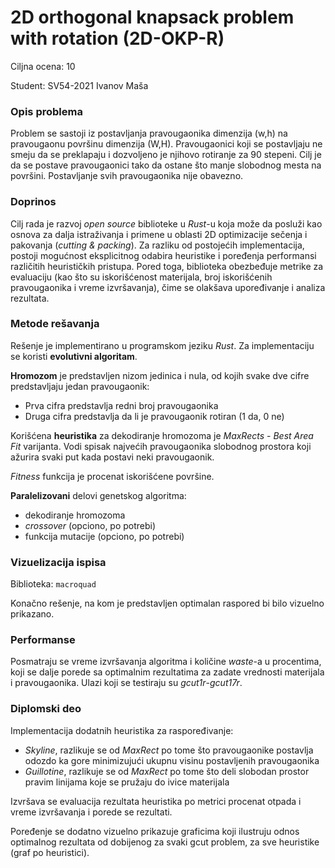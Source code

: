 # 2D orthogonal knapsack problem with rotation (2D-OKP-R)

Ciljna ocena: 10

Student: SV54-2021 Ivanov Maša

### Opis problema

Problem se sastoji iz postavljanja pravougaonika dimenzija (w,h) na pravougaonu površinu dimenzija (W,H). Pravougaonici koji se postavljaju ne smeju da se preklapaju i dozvoljeno je njihovo rotiranje za 90 stepeni. Cilj je da se postave pravougaonici tako da ostane što manje slobodnog mesta na površini. Postavljanje svih pravougaonika nije obavezno. 

### Doprinos

Cilj rada je razvoj *open source* biblioteke u *Rust*-u koja može da posluži kao osnova za dalja istraživanja i primene u oblasti 2D optimizacije sečenja i pakovanja (*cutting & packing*). Za razliku od postojećih implementacija, postoji mogućnost eksplicitnog odabira heuristike i poređenja performansi različitih heurističkih pristupa. Pored toga, biblioteka obezbeđuje metrike za evaluaciju (kao što su iskorišćenost materijala, broj iskorišćenih pravougaonika i vreme izvršavanja), čime se olakšava upoređivanje i analiza rezultata.

### Metode rešavanja

Rešenje je implementirano u programskom jeziku *Rust*. Za implementaciju se koristi **evolutivni algoritam**. 

**Hromozom** je predstavljen nizom jedinica i nula, od kojih svake dve cifre predstavljaju jedan pravougaonik:
* Prva cifra predstavlja redni broj pravougaonika 
* Druga cifra predstavlja da li je pravougaonik rotiran (1 da, 0 ne)

Korišćena **heuristika** za dekodiranje hromozoma je *MaxRects* - *Best Area Fit* varijanta. Vodi spisak najvećih pravougaonika slobodnog prostora koji ažurira svaki put kada postavi neki pravougaonik. 

*Fitness* funkcija je procenat iskorišćene površine. 

**Paralelizovani** delovi genetskog algoritma:
* dekodiranje hromozoma
* *crossover* (opciono, po potrebi)
* funkcija mutacije (opciono, po potrebi)
 
### Vizuelizacija ispisa 
Biblioteka: `macroquad`

Konačno rešenje, na kom je predstavljen optimalan raspored bi bilo vizuelno prikazano. 

### Performanse
Posmatraju se vreme izvršavanja algoritma i količine *waste*-a u procentima, koji se dalje porede sa optimalnim rezultatima za zadate vrednosti materijala i pravougaonika. Ulazi koji se testiraju su *gcut1r*-*gcut17r*.

### Diplomski deo
Implementacija dodatnih heuristika za raspoređivanje:
* *Skyline*, razlikuje se od *MaxRect* po tome što pravougaonike postavlja odozdo ka gore minimizujući ukupnu visinu postavljenih pravougaonika
* *Guillotine*, razlikuje se od *MaxRect* po tome što deli slobodan prostor pravim linijama koje se pružaju do ivice materijala

Izvršava se evaluacija rezultata heuristika po metrici procenat otpada i vreme izvršavanja i porede se rezultati. 

Poređenje se dodatno vizuelno prikazuje graficima koji ilustruju odnos optimalnog rezultata od dobijenog za svaki gcut problem, za sve heuristike (graf po heuristici).

